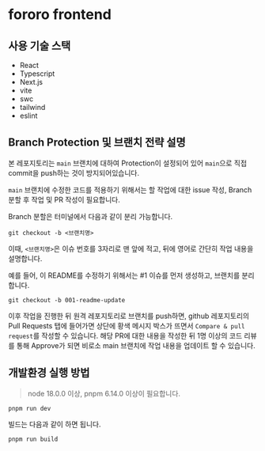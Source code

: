 # fororo frontend

## 사용 기술 스택

- React
- Typescript
- Next.js
- vite
- swc
- tailwind
- eslint

## Branch Protection 및 브랜치 전략 설명

본 레포지토리는 `main` 브랜치에 대하여 Protection이 설정되어 있어 `main`으로 직접 commit을 push하는 것이 방지되어있습니다.

`main` 브랜치에 수정한 코드를 적용하기 위해서는 할 작업에 대한 issue 작성, Branch 분할 후 작업 및 PR 작성이 필요합니다.

Branch 분할은 터미널에서 다음과 같이 분리 가능합니다.

```
git checkout -b <브랜치명>
```

이때, `<브랜치명>`은 이슈 번호를 3자리로 맨 앞에 적고, 뒤에 영어로 간단히 작업 내용을 설명합니다.

예를 들어, 이 README를 수정하기 위해서는 #1 이슈를 먼저 생성하고, 브랜치를 분리합니다.

```
git checkout -b 001-readme-update
```

이후 작업을 진행한 뒤 원격 레포지토리로 브랜치를 push하면, github 레포지토리의 Pull Requests 탭에 들어가면 상단에 황색 메시지 박스가 뜨면서 `Compare & pull request`를 작성할 수 있습니다. 해당 PR에 대한 내용을 작성한 뒤 1명 이상의 코드 리뷰를 통해 Approve가 되면 비로소 main 브랜치에 작업 내용을 업데이트 할 수 있습니다.

## 개발환경 실행 방법

> node 18.0.0 이상, pnpm 6.14.0 이상이 필요합니다.

```
pnpm run dev
```

빌드는 다음과 같이 하면 됩니다.
```
pnpm run build
```